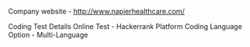 Company website - http://www.napierhealthcare.com/

Coding Test Details
  Online Test - Hackerrank Platform
  Coding Language Option - Multi-Language